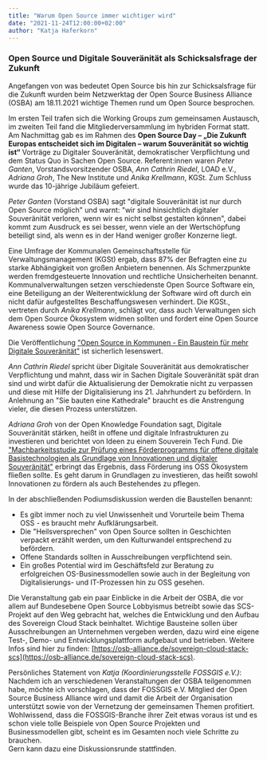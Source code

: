 ```yaml
---
title: "Warum Open Source immer wichtiger wird"
date: "2021-11-24T12:00:00+02:00"
author: "Katja Haferkorn"
---
```



### Open Source und Digitale Souveränität als Schicksalsfrage der Zukunft

Angefangen von was bedeutet Open Source bis hin zur Schicksalsfrage für die Zukunft  wurden beim Netzwerktag der Open Source Business Alliance (OSBA) am 18.11.2021 wichtige Themen rund um Open Source besprochen.

Im ersten Teil trafen sich die Working Groups zum gemeinsamen Austausch, im zweiten Teil fand die Mitgliederversammlung im hybriden Format statt. Am Nachmittag gab es im Rahmen des **Open Source Day – „Die Zukunft Europas entscheidet sich im Digitalen – warum Souveränität so wichtig ist“** Vorträge zu Digitaler Souveränität, demokratischer Verpflichtung und dem Status Quo in Sachen Open Source.
Referent:innen waren *Peter Ganten*, Vorstandsvorsitzender OSBA, *Ann Cathrin Riedel*, LOAD e.V., *Adriana Groh*, The New Institute und *Anika Krellmann*, KGSt. Zum Schluss wurde das 10-jährige Jubiläum gefeiert.


*Peter Ganten* (Vorstand OSBA) sagt "digitale Souveränität ist nur durch Open Source möglich" und warnt: "wir sind hinsichtlich digitaler Souveränität verloren, wenn wir es nicht selbst gestalten können", dabei kommt zum Ausdruck es sei besser, wenn viele an der Wertschöpfung beteiligt sind, als wenn es in der Hand weniger großer Konzerne liegt. 

Eine Umfrage der Kommunalen Gemeinschaftsstelle für Verwaltungsmanagement (KGSt) ergab, dass 87% der Befragten eine zu starke Abhängigkeit von großen Anbietern benennen. Als Schmerzpunkte werden fremdgesteuerte Innovation und rechtliche Unsicherheiten benannt.  
Kommunalverwaltungen setzen verschiedenste Open Source Software ein, eine Beteiligung an der Weiterentwicklung der Software wird oft durch ein nicht dafür aufgestelltes Beschaffungswesen verhindert.
Die KGSt., vertreten durch *Anika Krellmann*, schlägt vor, dass auch Verwaltungen sich dem Open Source Ökosystem widmen sollten und fordert eine Open Source Awareness sowie Open Source Governance.

Die Veröffentlichung ["Open Source in Kommunen - Ein Baustein für mehr Digitale Souveränität"](https://www.kgst.de/documents/20181/34177/KGSt-Bericht-5-2021_Open-Source.pdf/994d10d0-ec25-f8ed-91af-1a12518c27d3) ist sicherlich lesenswert.

*Ann Cathrin Riedel* spricht über Digitale Souveränität aus demokratischer Verpflichtung und mahnt, dass wir in Sachen Digitale Souveränität spät dran sind und wirbt dafür die Aktualisierung der Demokratie nicht zu verpassen und diese mit Hilfe der Digitalisierung ins 21. Jahrhundert zu befördern. In Anlehnung an "Sie bauten eine Kathedrale" braucht es die Anstrengung vieler, die diesen Prozess unterstützen.

*Adriana Groh* von der Open Knowledge Foundation sagt, Digitale Souveränität stärken, heißt in offene und digitale Infrastrukturen zu investieren und berichtet von Ideen zu einem Souverein Tech Fund. 
Die ["Machbarkeitsstudie zur Prüfung eines Förderprogramms für offene digitale Basistechnologien als Grundlage von Innovationen und digitaler Souveränität"](https://sovereigntechfund.de/SovereignTechFund_Machbarkeitsstudie.pdf) erbringt das Ergebnis, dass Förderung ins OSS Ökosystem fließen sollte. Es geht darum in Grundlagen zu investieren, das heißt sowohl Innovationen zu fördern als auch Bestehendes zu pflegen.

In der abschließenden Podiumsdiskussion werden die Baustellen benannt:
- Es gibt immer noch zu viel Unwissenheit und Vorurteile beim Thema OSS - es braucht mehr Aufklärungsarbeit.  
- Die "Heilsversprechen" von Open Source sollten in Geschichten verpackt erzählt werden, um den Kulturwandel entsprechend zu befördern.  
- Offene Standards sollten in Ausschreibungen verpflichtend sein.  
- Ein großes Potential wird im Geschäftsfeld zur Beratung zu erfolgreichen OS-Businessmodellen sowie auch in der Begleitung von Digitalisierungs- und IT-Prozessen hin zu OSS gesehen.  

Die Veranstaltung gab ein paar Einblicke in die Arbeit der OSBA, die vor allem auf Bundesebene Open Source Lobbyismus betreibt sowie das SCS-Projekt auf den Weg gebracht hat, welches die Entwicklung und den Aufbau des Sovereign Cloud Stack beinhaltet.
Wichtige Bausteine sollen über Ausschreibungen an Unternehmen vergeben werden, dazu wird eine eigene Test-, Demo- und  Entwicklungsplattform aufgebaut und betrieben. 
Weitere Infos sind hier zu finden: [https://osb-alliance.de/sovereign-cloud-stack-scs](https://osb-alliance.de/sovereign-cloud-stack-scs).

Persönliches Statement von *Katja (Koordinierungsstelle FOSSGIS e.V.)*:   
Nachdem ich an verschiedenen Veranstaltungen der OSBA teilgenommen habe, möchte ich vorschlagen, dass der FOSSGIS e.V. Mitglied der Open Source Business Alliance wird und damit die Arbeit der Organisation unterstützt sowie von der Vernetzung der gemeinsamen Themen profitiert. 
Wohlwissend, dass die FOSSGIS-Branche ihrer Zeit etwas voraus ist und es schon viele tolle Beispiele von Open Source Projekten und Businessmodellen gibt, scheint es im Gesamten noch viele Schritte zu brauchen.  
Gern kann dazu eine Diskussionsrunde stattfinden.


